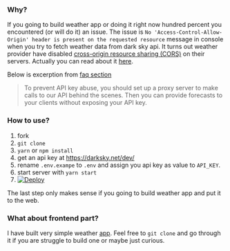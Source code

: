 ### Why?
If you going to build weather app or doing it right now hundred percent you encountered (or will do it) an issue. The issue 
is `No 'Access-Control-Allow-Origin' header is present on the requested resource` message in console when you try to fetch weather data from 
dark sky api. It turns out weather provider have disabled [cross-origin resource sharing (CORS)](https://developer.mozilla.org/en-US/docs/Web/HTTP/Access_control_CORS)
on their servers. Actually you can read about it [here](https://darksky.net/dev/docs/faq#cross-origin).  

Below is excerption from [faq section](https://darksky.net/dev/docs/faq#cross-origin)
> To prevent API key abuse, you should set up a proxy server to make calls to our API behind the scenes. 
> Then you can provide forecasts to your clients without exposing your API key.

### How to use?
1. fork
2. `git clone`
3. `yarn` or `npm install`
4. get an api key at https://darksky.net/dev/
5. rename `.env.exampe` to `.env` and assign you api key as value to `API_KEY`. 
6. start server with `yarn start`
7. [![Deploy](https://www.herokucdn.com/deploy/button.svg)](https://heroku.com/deploy)

The last step only makes sense if you going to build weather app and put it to the web.

### What about frontend part?
I have built very simple weather [app](https://github.com/devellopah/vue-weather).
Feel free to `git clone` and go through it if you are struggle to build one or maybe just curious.
